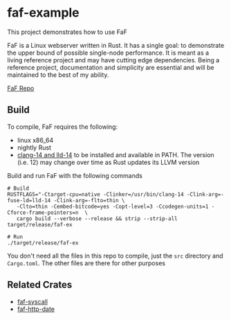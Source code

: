 # faf-example

This project demonstrates how to use FaF

FaF is a Linux webserver written in Rust. It has a single goal: to demonstrate the upper bound of possible single-node performance. It is meant as a living reference project and may have cutting edge dependencies. Being a reference project, documentation and simplicity are essential and will be maintained to the best of my ability.

[FaF Repo](https://github.com/errantmind/faf)


## Build

To compile, FaF requires the following:
* linux x86_64
* nightly Rust
* [clang-14 and lld-14](https://apt.llvm.org/) to be installed and available in PATH. The version (i.e. 12) may change over time as Rust updates its LLVM version

Build and run FaF with the following commands
```
# Build
RUSTFLAGS="-Ctarget-cpu=native -Clinker=/usr/bin/clang-14 -Clink-arg=-fuse-ld=lld-14 -Clink-arg=-flto=thin \
   -Clto=thin -Cembed-bitcode=yes -Copt-level=3 -Ccodegen-units=1 -Cforce-frame-pointers=n  \
   cargo build --verbose --release && strip --strip-all target/release/faf-ex

# Run
./target/release/faf-ex
```

You don't need all the files in this repo to compile, just the `src` directory and `Cargo.toml`. The other files are there for other purposes

## Related Crates

* [faf-syscall](https://github.com/errantmind/faf-syscall)
* [faf-http-date](https://github.com/errantmind/faf-http-date)
